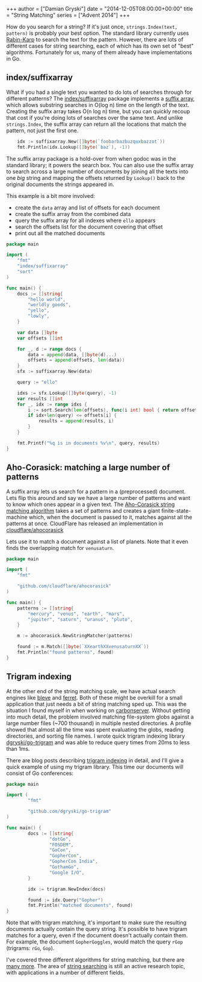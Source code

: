 +++
author = ["Damian Gryski"]
date = "2014-12-05T08:00:00+00:00"
title = "String Matching"
series = ["Advent 2014"]
+++

How do you search for a string?  If it's just once, `strings.Index(text,
pattern)` is probably your best option.  The standard library currently uses
[Rabin-Karp](https://en.wikipedia.org/wiki/Rabin%E2%80%93Karp_algorithm) to
search the text for the pattern.  However, there are lots of different cases
for string searching, each of which has its own set of "best" algorithms.
Fortunately for us, many of them already have implementations in Go.

## index/suffixarray

What if you had a single text you wanted to do lots of searches through for
different patterns?  The
[index/suffixarray](http://golang.org/pkg/index/suffixarray/) package
implements a [suffix array](https://en.wikipedia.org/wiki/Suffix_array), which
allows substring searches in O(log n) time on the length of the text.  Creating
the suffix array takes O(n log n) time, but you can quickly recoup that cost if
you're doing lots of searches over the same text.  And unlike `strings.Index`,
the suffix array can return all the locations that match the pattern, not just
the first one.

```go
    idx := suffixarray.New([]byte(`foobarbazbuzquxbazzot`))
    fmt.Println(idx.Lookup([]byte(`baz`), -1))
```

The suffix array package is a hold-over from when godoc was in the standard
library; it powers the search box.  You can also use the suffix array to search
across a large number of documents by joining all the texts into one
*big* string and mapping the offsets returned by `Lookup()` back to the
original documents the strings appeared in.

This example is a bit more involved:

* create the `data` array and list of offsets for each document
* create the suffix array from the combined data
* query the suffix array for all indexes where `ello` appears
* search the offsets list for the document covering that offset
* print out all the matched documents

```go
package main

import (
	"fmt"
	"index/suffixarray"
	"sort"
)

func main() {
	docs := []string{
		"hello world",
		"worldly goods",
		"yello",
		"lowly",
	}

	var data []byte
	var offsets []int

	for _, d := range docs {
		data = append(data, []byte(d)...)
		offsets = append(offsets, len(data))
	}
	sfx := suffixarray.New(data)

	query := "ello"

	idxs := sfx.Lookup([]byte(query), -1)
	var results []int
	for _, idx := range idxs {
		i := sort.Search(len(offsets), func(i int) bool { return offsets[i] > idx })
		if idx+len(query) <= offsets[i] {
			results = append(results, i)
		}
	}

	fmt.Printf("%q is in documents %v\n", query, results)
}
```

## Aho-Corasick: matching a large number of patterns

A suffix array lets us search for a pattern in a (preprocessed) document.  Lets
flip this around and say we have a large number of patterns and want to know
which ones appear in a given text. The [Aho-Corasick string matching
algorithm](https://en.wikipedia.org/wiki/Aho%E2%80%93Corasick_string_matching_algorithm)
takes a set of patterns and creates a giant finite-state-machine which, when
the document is passed to it, matches against all the patterns at once.
CloudFlare has released an implementation in
[cloudflare/ahocorasick](https://github.com/cloudflare/ahocorasick)

Lets use it to match a document against a list of planets.  Note that it even
finds the overlapping match for `venusaturn`.

```go
package main

import (
	"fmt"

	"github.com/cloudflare/ahocorasick"
)

func main() {
	patterns := []string{
		"mercury", "venus", "earth", "mars",
		"jupiter", "saturn", "uranus", "pluto",
	}

	m := ahocorasick.NewStringMatcher(patterns)

	found := m.Match([]byte(`XXearthXXvenusaturnXX`))
	fmt.Println("found patterns", found)
}
```

## Trigram indexing

At the other end of the string matching scale, we have actual search engines
like [bleve](https://github.com/blevesearch/bleve) and
[ferret](https://github.com/argusdusty/Ferret).  Both of these might be
overkill for a small application that just needs a bit of string matching sped
up.  This was the situation I found myself in when working on
[carbonserver](https://github.com/grobian/carbonserver).  Without getting into
much detail, the problem involved matching file-system globs against a large
number files (~700 thousand) in multiple nested directories.  A profile showed
that almost all the time was spent evaluating the globs, reading directories,
and sorting file names.  I wrote quick trigram indexing library
[dgryski/go-trigram](https://github.com/dgryski/go-trigram) and was able to
reduce query times from 20ms to less than 1ms.

There are blog posts describing [trigram
indexing](http://swtch.com/~rsc/regexp/regexp4.html) in detail, and I'll give a
quick example of using my trigram library.  This time our documents will
consist of Go conferences:

```go
package main

import (
        "fmt"

        "github.com/dgryski/go-trigram"
)

func main() {
        docs := []string{
                "dotGo",
                "FOSDEM",
                "GoCon",
                "GopherCon",
                "GopherCon India",
                "GothamGo",
                "Google I/O",
        }

        idx := trigram.NewIndex(docs)

        found := idx.Query("Gopher")
        fmt.Println("matched documents", found)
}
```

Note that with trigram matching, it's important to make sure the resulting
documents actually contain the query string.  It's possible to have trigram
matches for a query, even if the document doesn't actually contain them.  For
example, the document `GopherGoggles`, would match the query `rGop` (trigrams:
`rGo`, `Gop`).

I've covered three different algorithms for string matching, but there are
[many more](http://www-igm.univ-mlv.fr/~lecroq/string/).  The area of [string
searching](https://en.wikipedia.org/wiki/String_searching_algorithm) is still
an active research topic, with applications in a number of different fields.

